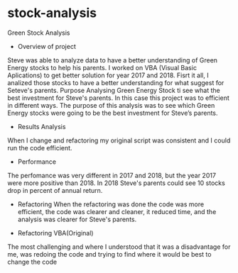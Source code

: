 # stock-analysis

Green Stock Analysis

* Overview of project

Steve was able to analyze data to have a better understanding of Green Energy stocks to help his parents. I worked on VBA (Visual Basic Aplications) to get 
better solution for year 2017 and 2018.
Fisrt it all, I analized those stocks to have a better understanding for what suggest for Seteve's parents.
Purpose
Analysing Green Energy Stock ti see what the best investment for Steve's parents.  In this case this project was to efficient in different ways.
The purpose of this analysis was to see which Green Energy stocks were going to be the best investment for Steve’s parents. 


* Results Analysis

When I change and refactoring my original script was consistent and I could run the code efficient.

* Performance

The perfomance was very different in 2017 and 2018, but the year 2017 were more positive than 2018. 
In 2018 Steve's parents could see 10 stocks drop in percent of annual return.

* Refactoring 
When the refactoring was done the code was more efficient, the code was clearer and cleaner, 
it reduced time, and the analysis was clearer for Steve's parents.

 * Refactoring VBA(Original)

The most challenging and where I understood that it was a disadvantage for me, 
was redoing the code and trying to find where it would be best to change the code